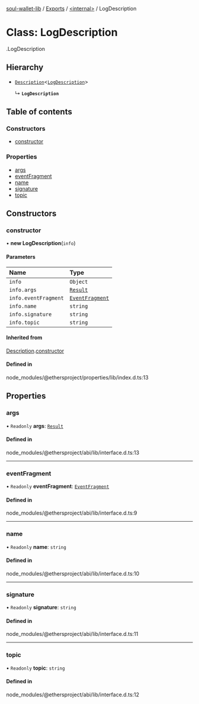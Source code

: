 [soul-wallet-lib](../README.md) / [Exports](../modules.md) / [<internal\>](../modules/internal_.md) / LogDescription

# Class: LogDescription

[<internal>](../modules/internal_.md).LogDescription

## Hierarchy

- [`Description`](internal_.Description.md)<[`LogDescription`](internal_.LogDescription.md)\>

  ↳ **`LogDescription`**

## Table of contents

### Constructors

- [constructor](internal_.LogDescription.md#constructor)

### Properties

- [args](internal_.LogDescription.md#args)
- [eventFragment](internal_.LogDescription.md#eventfragment)
- [name](internal_.LogDescription.md#name)
- [signature](internal_.LogDescription.md#signature)
- [topic](internal_.LogDescription.md#topic)

## Constructors

### constructor

• **new LogDescription**(`info`)

#### Parameters

| Name | Type |
| :------ | :------ |
| `info` | `Object` |
| `info.args` | [`Result`](../interfaces/internal_.Result.md) |
| `info.eventFragment` | [`EventFragment`](internal_.EventFragment.md) |
| `info.name` | `string` |
| `info.signature` | `string` |
| `info.topic` | `string` |

#### Inherited from

[Description](internal_.Description.md).[constructor](internal_.Description.md#constructor)

#### Defined in

node_modules/@ethersproject/properties/lib/index.d.ts:13

## Properties

### args

• `Readonly` **args**: [`Result`](../interfaces/internal_.Result.md)

#### Defined in

node_modules/@ethersproject/abi/lib/interface.d.ts:13

___

### eventFragment

• `Readonly` **eventFragment**: [`EventFragment`](internal_.EventFragment.md)

#### Defined in

node_modules/@ethersproject/abi/lib/interface.d.ts:9

___

### name

• `Readonly` **name**: `string`

#### Defined in

node_modules/@ethersproject/abi/lib/interface.d.ts:10

___

### signature

• `Readonly` **signature**: `string`

#### Defined in

node_modules/@ethersproject/abi/lib/interface.d.ts:11

___

### topic

• `Readonly` **topic**: `string`

#### Defined in

node_modules/@ethersproject/abi/lib/interface.d.ts:12
